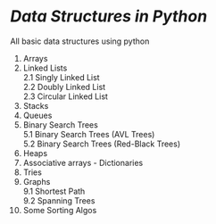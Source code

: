 # *Data Structures in Python*
All basic data structures using python

1. Arrays
2. Linked Lists\
2.1 Singly Linked List\
2.2 Doubly Linked List\
2.3 Circular Linked List
3. Stacks
4. Queues
5. Binary Search Trees\
5.1 Binary Search Trees (AVL Trees)\
5.2 Binary Search Trees (Red-Black Trees)
6. Heaps
7. Associative arrays - Dictionaries
8. Tries
9. Graphs\
9.1 Shortest Path\
9.2 Spanning Trees
10. Some Sorting Algos
